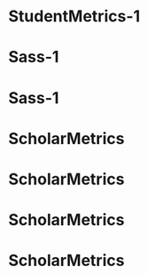 # StudentMetrics-1
# Sass-1
# Sass-1
# ScholarMetrics
# ScholarMetrics
# ScholarMetrics
# ScholarMetrics
